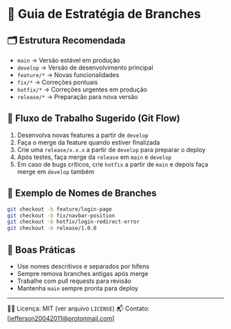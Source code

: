 # 🌿 Guia de Estratégia de Branches

## 🗂️ Estrutura Recomendada

- `main` → Versão estável em produção
- `develop` → Versão de desenvolvimento principal
- `feature/*` → Novas funcionalidades
- `fix/*` → Correções pontuais
- `hotfix/*` → Correções urgentes em produção
- `release/*` → Preparação para nova versão

## 🔄 Fluxo de Trabalho Sugerido (Git Flow)

1. Desenvolva novas features a partir de `develop`
2. Faça o merge da feature quando estiver finalizada
3. Crie uma `release/x.x.x` a partir de `develop` para preparar o deploy
4. Após testes, faça merge da `release` em `main` e `develop`
5. Em caso de bugs críticos, crie `hotfix` a partir de `main` e depois faça merge em `develop` também

## 📝 Exemplo de Nomes de Branches

```bash
git checkout -b feature/login-page
git checkout -b fix/navbar-position
git checkout -b hotfix/login-redirect-error
git checkout -b release/1.0.0
```

## 📌 Boas Práticas

- Use nomes descritivos e separados por hífens
- Sempre remova branches antigas após merge
- Trabalhe com pull requests para revisão
- Mantenha `main` sempre pronta para deploy

---

👨‍💻 Licença: MIT (ver arquivo `LICENSE`)
📬 Contato: [jefferson20042011@protonmail.com]